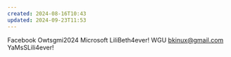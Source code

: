```yaml
---
created: 2024-08-16T10:43
updated: 2024-09-23T11:53
---
```

Facebook Owtsgmi2024
Microsoft LiliBeth4ever!
WGU bkinux@gmail.com YaMsSLili4ever!